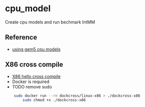# cpu_model
Create cpu models and run bechmark IntMM

## Reference
- [using gem5 cpu models](https://ucdavis365-my.sharepoint.com/:p:/g/personal/jlowepower_ucdavis_edu/EYRn68yb9nZJk9Puf7dV40YBdQNfhN_EyM2FsiQA4qG2eA?rtime=v4VWtFJ32kg)

## X86 cross compile
- [X86 hello cross compile](https://gem5.googlesource.com/amd/gem5/+/refs/heads/master/tests/test-progs/hello/src?autodive=0%2F/)
- Docker is required
- TODO remove sudo
```bash
	sudo docker run --rm dockcross/linux-x86 > ./dockcross-x86
        sudo chmod +x ./dockcross-x86
```

